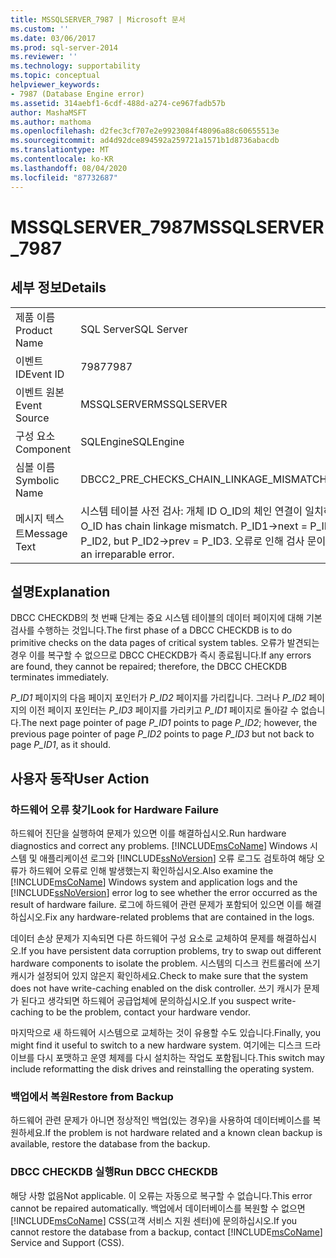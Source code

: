 ```yaml
---
title: MSSQLSERVER_7987 | Microsoft 문서
ms.custom: ''
ms.date: 03/06/2017
ms.prod: sql-server-2014
ms.reviewer: ''
ms.technology: supportability
ms.topic: conceptual
helpviewer_keywords:
- 7987 (Database Engine error)
ms.assetid: 314aebf1-6cdf-488d-a274-ce967fadb57b
author: MashaMSFT
ms.author: mathoma
ms.openlocfilehash: d2fec3cf707e2e9923084f48096a88c60655513e
ms.sourcegitcommit: ad4d92dce894592a259721a1571b1d8736abacdb
ms.translationtype: MT
ms.contentlocale: ko-KR
ms.lasthandoff: 08/04/2020
ms.locfileid: "87732687"
---
```

# <a name="mssqlserver_7987"></a><span data-ttu-id="89df5-102">MSSQLSERVER_7987</span><span class="sxs-lookup"><span data-stu-id="89df5-102">MSSQLSERVER_7987</span></span>
    
## <a name="details"></a><span data-ttu-id="89df5-103">세부 정보</span><span class="sxs-lookup"><span data-stu-id="89df5-103">Details</span></span>  
  
|||  
|-|-|  
|<span data-ttu-id="89df5-104">제품 이름</span><span class="sxs-lookup"><span data-stu-id="89df5-104">Product Name</span></span>|<span data-ttu-id="89df5-105">SQL Server</span><span class="sxs-lookup"><span data-stu-id="89df5-105">SQL Server</span></span>|  
|<span data-ttu-id="89df5-106">이벤트 ID</span><span class="sxs-lookup"><span data-stu-id="89df5-106">Event ID</span></span>|<span data-ttu-id="89df5-107">7987</span><span class="sxs-lookup"><span data-stu-id="89df5-107">7987</span></span>|  
|<span data-ttu-id="89df5-108">이벤트 원본</span><span class="sxs-lookup"><span data-stu-id="89df5-108">Event Source</span></span>|<span data-ttu-id="89df5-109">MSSQLSERVER</span><span class="sxs-lookup"><span data-stu-id="89df5-109">MSSQLSERVER</span></span>|  
|<span data-ttu-id="89df5-110">구성 요소</span><span class="sxs-lookup"><span data-stu-id="89df5-110">Component</span></span>|<span data-ttu-id="89df5-111">SQLEngine</span><span class="sxs-lookup"><span data-stu-id="89df5-111">SQLEngine</span></span>|  
|<span data-ttu-id="89df5-112">심볼 이름</span><span class="sxs-lookup"><span data-stu-id="89df5-112">Symbolic Name</span></span>|<span data-ttu-id="89df5-113">DBCC2_PRE_CHECKS_CHAIN_LINKAGE_MISMATCH</span><span class="sxs-lookup"><span data-stu-id="89df5-113">DBCC2_PRE_CHECKS_CHAIN_LINKAGE_MISMATCH</span></span>|  
|<span data-ttu-id="89df5-114">메시지 텍스트</span><span class="sxs-lookup"><span data-stu-id="89df5-114">Message Text</span></span>|<span data-ttu-id="89df5-115">시스템 테이블 사전 검사: 개체 ID O_ID의 체인 연결이 일치하지 않습니다.</span><span class="sxs-lookup"><span data-stu-id="89df5-115">System table pre-checks: Object ID O_ID has chain linkage mismatch.</span></span> <span data-ttu-id="89df5-116">P_ID1->next = P_ID2인데 P_ID2->prev = P_ID3입니다.</span><span class="sxs-lookup"><span data-stu-id="89df5-116">P_ID1->next = P_ID2, but P_ID2->prev = P_ID3.</span></span> <span data-ttu-id="89df5-117">오류로 인해 검사 문이 종료됩니다.</span><span class="sxs-lookup"><span data-stu-id="89df5-117">Check statement terminated because of an irreparable error.</span></span>|  
  
## <a name="explanation"></a><span data-ttu-id="89df5-118">설명</span><span class="sxs-lookup"><span data-stu-id="89df5-118">Explanation</span></span>  
 <span data-ttu-id="89df5-119">DBCC CHECKDB의 첫 번째 단계는 중요 시스템 테이블의 데이터 페이지에 대해 기본 검사를 수행하는 것입니다.</span><span class="sxs-lookup"><span data-stu-id="89df5-119">The first phase of a DBCC CHECKDB is to do primitive checks on the data pages of critical system tables.</span></span> <span data-ttu-id="89df5-120">오류가 발견되는 경우 이를 복구할 수 없으므로 DBCC CHECKDB가 즉시 종료됩니다.</span><span class="sxs-lookup"><span data-stu-id="89df5-120">If any errors are found, they cannot be repaired; therefore, the DBCC CHECKDB terminates immediately.</span></span>  
  
 <span data-ttu-id="89df5-121">*P_ID1* 페이지의 다음 페이지 포인터가 *P_ID2* 페이지를 가리킵니다. 그러나 *P_ID2* 페이지의 이전 페이지 포인터는 *P_ID3* 페이지를 가리키고 *P_ID1* 페이지로 돌아갈 수 없습니다.</span><span class="sxs-lookup"><span data-stu-id="89df5-121">The next page pointer of page *P_ID1* points to page *P_ID2*; however, the previous page pointer of page *P_ID2* points to page *P_ID3* but not back to page *P_ID1*, as it should.</span></span>  
  
## <a name="user-action"></a><span data-ttu-id="89df5-122">사용자 동작</span><span class="sxs-lookup"><span data-stu-id="89df5-122">User Action</span></span>  
  
### <a name="look-for-hardware-failure"></a><span data-ttu-id="89df5-123">하드웨어 오류 찾기</span><span class="sxs-lookup"><span data-stu-id="89df5-123">Look for Hardware Failure</span></span>  
 <span data-ttu-id="89df5-124">하드웨어 진단을 실행하여 문제가 있으면 이를 해결하십시오.</span><span class="sxs-lookup"><span data-stu-id="89df5-124">Run hardware diagnostics and correct any problems.</span></span> <span data-ttu-id="89df5-125">[!INCLUDE[msCoName](../../includes/msconame-md.md)] Windows 시스템 및 애플리케이션 로그와 [!INCLUDE[ssNoVersion](../../includes/ssnoversion-md.md)] 오류 로그도 검토하여 해당 오류가 하드웨어 오류로 인해 발생했는지 확인하십시오.</span><span class="sxs-lookup"><span data-stu-id="89df5-125">Also examine the [!INCLUDE[msCoName](../../includes/msconame-md.md)] Windows system and application logs and the [!INCLUDE[ssNoVersion](../../includes/ssnoversion-md.md)] error log to see whether the error occurred as the result of hardware failure.</span></span> <span data-ttu-id="89df5-126">로그에 하드웨어 관련 문제가 포함되어 있으면 이를 해결하십시오.</span><span class="sxs-lookup"><span data-stu-id="89df5-126">Fix any hardware-related problems that are contained in the logs.</span></span>  
  
 <span data-ttu-id="89df5-127">데이터 손상 문제가 지속되면 다른 하드웨어 구성 요소로 교체하여 문제를 해결하십시오.</span><span class="sxs-lookup"><span data-stu-id="89df5-127">If you have persistent data corruption problems, try to swap out different hardware components to isolate the problem.</span></span> <span data-ttu-id="89df5-128">시스템의 디스크 컨트롤러에 쓰기 캐시가 설정되어 있지 않은지 확인하세요.</span><span class="sxs-lookup"><span data-stu-id="89df5-128">Check to make sure that the system does not have write-caching enabled on the disk controller.</span></span> <span data-ttu-id="89df5-129">쓰기 캐시가 문제가 된다고 생각되면 하드웨어 공급업체에 문의하십시오.</span><span class="sxs-lookup"><span data-stu-id="89df5-129">If you suspect write-caching to be the problem, contact your hardware vendor.</span></span>  
  
 <span data-ttu-id="89df5-130">마지막으로 새 하드웨어 시스템으로 교체하는 것이 유용할 수도 있습니다.</span><span class="sxs-lookup"><span data-stu-id="89df5-130">Finally, you might find it useful to switch to a new hardware system.</span></span> <span data-ttu-id="89df5-131">여기에는 디스크 드라이브를 다시 포맷하고 운영 체제를 다시 설치하는 작업도 포함됩니다.</span><span class="sxs-lookup"><span data-stu-id="89df5-131">This switch may include reformatting the disk drives and reinstalling the operating system.</span></span>  
  
### <a name="restore-from-backup"></a><span data-ttu-id="89df5-132">백업에서 복원</span><span class="sxs-lookup"><span data-stu-id="89df5-132">Restore from Backup</span></span>  
 <span data-ttu-id="89df5-133">하드웨어 관련 문제가 아니면 정상적인 백업(있는 경우)을 사용하여 데이터베이스를 복원하세요.</span><span class="sxs-lookup"><span data-stu-id="89df5-133">If the problem is not hardware related and a known clean backup is available, restore the database from the backup.</span></span>  
  
### <a name="run-dbcc-checkdb"></a><span data-ttu-id="89df5-134">DBCC CHECKDB 실행</span><span class="sxs-lookup"><span data-stu-id="89df5-134">Run DBCC CHECKDB</span></span>  
 <span data-ttu-id="89df5-135">해당 사항 없음</span><span class="sxs-lookup"><span data-stu-id="89df5-135">Not applicable.</span></span> <span data-ttu-id="89df5-136">이 오류는 자동으로 복구할 수 없습니다.</span><span class="sxs-lookup"><span data-stu-id="89df5-136">This error cannot be repaired automatically.</span></span> <span data-ttu-id="89df5-137">백업에서 데이터베이스를 복원할 수 없으면 [!INCLUDE[msCoName](../../includes/msconame-md.md)] CSS(고객 서비스 지원 센터)에 문의하십시오.</span><span class="sxs-lookup"><span data-stu-id="89df5-137">If you cannot restore the database from a backup, contact [!INCLUDE[msCoName](../../includes/msconame-md.md)] Service and Support (CSS).</span></span>  
  
  
